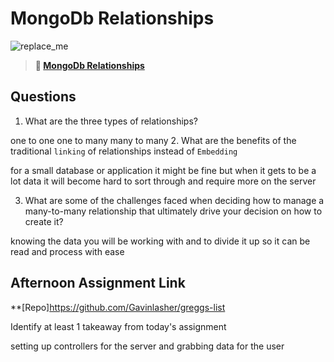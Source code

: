 # MongoDb Relationships

![replace_me](https://codeworks.blob.core.windows.net/public/assets/img/illustrations/placeholder.svg)

> **📖 [MongoDb Relationships](https://codeworksacademy.com/fs-student-guide/resources/wk5/02-Relationships)**

## Questions

1. What are the three types of relationships?

one to one
one to many
many to many 2. What are the benefits of the traditional `linking` of relationships instead of `Embedding`

for a small database or application it might be fine but when it gets to be a lot data it will become hard to sort through and require more on the server

3. What are some of the challenges faced when deciding how to manage a many-to-many relationship that ultimately drive your decision on how to create it?

knowing the data you will be working with and to divide it up so it can be read and process with ease

## Afternoon Assignment Link

\*\*[Repo]https://github.com/Gavinlasher/greggs-list

Identify at least 1 takeaway from today's assignment

setting up controllers for the server and grabbing data for the user
